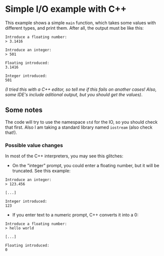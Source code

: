 # Simple I/O example with C++

This example shows a simple `main` function, which
takes some values with different types, and print them.
After all, the output must be like this:

```
Introduce a floating number:
> 3.1416

Introduce an integer:
> 501

Floating introduced:
3.1416

Integer introduced:
501

```

_(I tried this with a C++ editor, so tell me if this fails on another cases! Also, some IDE's include aditional output, but you should get the values)_.

## Some notes

The code will try to use the
namespace `std` for the IO, so you should check that first. Also I am taking
a standard library named `iostream` (also check that!).

### Possible value changes

In most of the C++ interpreters, you may see this glitches:

- On the "integer" prompt, you could enter a floating number, but it will be truncated. See this example:

```
Introduce an integer:
> 123.456

[...]

Integer introduced:
123
```

- If you enter text to a numeric prompt, C++ converts it into a 0:

```
Introduce a floating number:
> hello world

[...]

Floating introduced:
0
```
